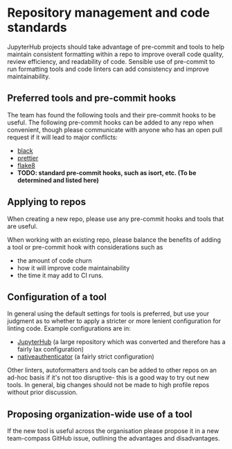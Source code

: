 # Repository management and code standards

JupyterHub projects should take advantage of pre-commit and tools to help maintain consistent formatting within a repo to improve overall code quality, review efficiency, and readability of code.
Sensible use of pre-commit to run formatting tools and code linters can add consistency and improve maintainability.

## Preferred tools and pre-commit hooks

The team has found the following tools and their pre-commit hooks to be useful. The following pre-commit hooks can be added to any repo when convenient, though please communicate with anyone who has an open pull request if it will lead to major conflicts:

  - [black](https://black.readthedocs.io/)
  - [prettier](https://prettier.io/)
  - [flake8](https://flake8.pycqa.org/en/latest/)
  - **TODO: standard pre-commit hooks, such as isort, etc. (To be determined and listed here)**

## Applying to repos

When creating a new repo, please use any pre-commit hooks and tools that are useful.

When working with an existing repo, please balance the benefits of adding a tool or pre-commit hook with considerations such as
  - the amount of code churn
  - how it will improve code maintainability
  - the time it may add to CI runs.

## Configuration of a tool

In general using the default settings for tools is preferred, but use your judgment as to whether to apply a stricter or more lenient configuration for linting code.
Example configurations are in:

  - [JupyterHub](https://github.com/jupyterhub/jupyterhub/) (a large repository which was converted and therefore has a fairly lax configuration)
  - [nativeauthenticator](https://github.com/jupyterhub/nativeauthenticator) (a fairly strict configuration)

Other linters, autoformatters and tools can be added to other repos on an ad-hoc basis if it's not too disruptive- this is a good way to try out new tools.
In general, big changes should not be made to high profile repos without prior discussion.

## Proposing organization-wide use of a tool

If the new tool is useful across the organisation please propose it in a new team-compass GitHub issue, outlining the advantages and disadvantages.
